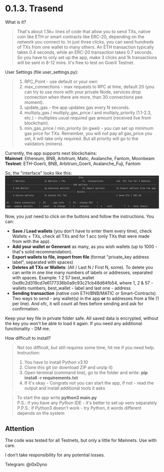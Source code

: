 # 0.1.3. Trasend
What is it?
> That's about 1.5k+ lines of code that allow you to send TXs, native coin like ETH or smart contracts like ERC-20, depending on the network you connect to. In just three clicks, you can send hundreds of TXs from one wallet to many others. An ETH transaction typically takes 0.4 seconds, while an ERC-20 transaction takes 0.7 seconds. So you have to only set up the app, make 3 clicks and 1k transactions will be sent in 8-12 mins. It's free to test on Goerli Testnet.

User Settings (file user_settings.py):
> 1. RPC_Point - use default or your own 
> 2. max_connections - max requests to RPC at time, default 20 (you can try to use more with your private Node, services drop connection when there are more, than 30 connections pee moment).
> 3. update_gas - the app updates gas every N seconds.
> 4. multiply_gas / multiply_gas_price / and multiply_priority (1.1-2.3, etc.) - multiplies usual required gas amount (received live from blockchain). 
> 5. min_gas_price / min_priority (in gwei) - you can set up minimum gas price for TXs. Remember, you will not pay all gas_price you set, it will take only required. But all priority will go to the validators (miners).

Currently, the app supports next blockchains:</br >
**Mainnet**: Ethereum, BNB, Arbitrum, Matic, Avalanche, Fantom, Moonbeam</br >
**Testnet**: ETH-Goerli, BNB, Arbitrum_Goerli, Avalanche_Fuji, Fantom

So, the "interface" looks like this:
![Interface](/img/menu.png "Interface")

Now, you just need to click on the buttons and follow the instructions. You can:
- **Save / Load wallets** (you don't have to enter them every time), check Wallets + TXs, check all TXs and for 1 acc (only TXs that were made from with the app).
- **Add your wallet or Generant** as many, as you wish wallets (up to 1000 - that's solid recommendation).
- **Export wallets to file, import from file** (format "private_key address label", separated with spaces)
- **Deletes all TXs or Wallets**: (All / Last N / First N, some). To delete you can write in one line many numbers of labels or addresses, separated with spaces.
Example: 1 2 57 best_wallet 0xd9c2d319cd7e6177336b0a9c93c21cb48d84fb54, where 1, 2 & 57 - wallets numbers, best_wallet - label and last one - address
- **Sending transaction** (native coin ETH/BNB/MATIC or Smart-Contracts). Two ways to send - any wallet(s) in the app **or** to addresses from a file (1 per line). And ofc, it will count all fees before sending and ask for confirmation.

Keep your key file in private folder safe. All saved data is encrypted, without the key you won't be able to load it again.
If you need any additional functionality - DM me.

How difficult to install?

>Not too difficult, but still requires some time, hit me if you need help. Instruction:</br >
>1. You have to install Python v3.10</br >
>2. Clone this git (or download ZIP and unzip it)</br >
>3. Open terminal (command line), go to the folder and write: **pip install -r requirements.txt**</br >
>4. If it's okay - Congrats not you can start the app, If not - read the output and install additional tools it asks</br >

> To start the app write **python3 main.py**</br >
P.S.: if you have any Python IDE - it's better to set up venv separately
P.P.S.: if Python3 doesn't work - try Python, it words different depends on the system

## Attention
The code was tested for all Testnets, but only a little for Mainnets. Use with care.

I don't take responsibility for any potential losses.

Telegram: @i0xDyno